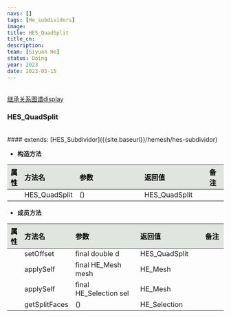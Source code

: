 ```yaml
---
navs: []
tags: [He_subdividors]
image:
title: HES_QuadSplit
title_cn:
description: 
team: [Siyuan He]
status: Doing
year: 2023
date: 2023-05-15
---
```

<style>
table th:first-of-type {
width:5%;
}
table th:nth-of-type(2) {
width:20%;
}
table th:nth-of-type(3) {
width:30%;
}
table th:nth-of-type(4) {
width:30%;
}
table th:nth-of-type(5) {
width:8cm;
}
table th {
color: rgba(0,0,0)!important;
font-weight: bold; /*加粗*/
/* text-align: center !important; 内容居中，加上 !important 避免被 Markdown 样式覆盖 */
background: rgba(224,229,223,10)!important; /*背景色*/
}
</style>
            

<br>
<a href="{{site.baseurl}}/display/hemesh" onclick="saveReferrer()">继承关系图谱display</a>
<script>
function saveReferrer() {
  var referrer ='HES_QuadSplit';
  localStorage.setItem('referrer', referrer);
}
</script>

<br>

### HES_QuadSplit

<br>
#### extends:   [HES_Subdividor]({{site.baseurl}}/hemesh/hes-subdividor)
<br>


- **构造方法**

| 属性   | 方法名           | 参数   | 返回值           | 备注   |
|:-----|:--------------|:-----|:--------------|:-----|
|      | HES_QuadSplit | ()   | HES_QuadSplit |      |

- **成员方法**

| 属性   | 方法名           | 参数                     | 返回值           | 备注   |
|:-----|:--------------|:-----------------------|:--------------|:-----|
|      | setOffset     | final double d         | HES_QuadSplit |      |
|      | applySelf     | final HE_Mesh mesh     | HE_Mesh       |      |
|      | applySelf     | final HE_Selection sel | HE_Mesh       |      |
|      | getSplitFaces | ()                     | HE_Selection  |      |